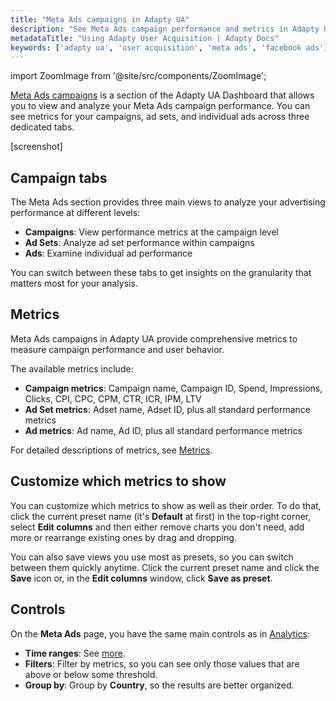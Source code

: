 ```yaml
---
title: "Meta Ads campaigns in Adapty UA"
description: "See Meta Ads campaign performance and metrics in Adapty UA."
metadataTitle: "Using Adapty User Acquisition | Adapty Docs"
keywords: ['adapty ua', 'user acquisition', 'meta ads', 'facebook ads']
---
```

import ZoomImage from '@site/src/components/ZoomImage';

[Meta Ads campaigns](https://app.adapty.io/ua/meta-ads) is a section of the Adapty UA Dashboard that allows you to view and analyze your Meta Ads campaign performance. You can see metrics for your campaigns, ad sets, and individual ads across three dedicated tabs.

[screenshot]

## Campaign tabs

The Meta Ads section provides three main views to analyze your advertising performance at different levels:

- **Campaigns**: View performance metrics at the campaign level
- **Ad Sets**: Analyze ad set performance within campaigns  
- **Ads**: Examine individual ad performance

You can switch between these tabs to get insights on the granularity that matters most for your analysis.

## Metrics

Meta Ads campaigns in Adapty UA provide comprehensive metrics to measure campaign performance and user behavior. 

The available metrics include:
- **Campaign metrics**: Campaign name, Campaign ID, Spend, Impressions, Clicks, CPI, CPC, CPM, CTR, ICR, IPM, LTV
- **Ad Set metrics**: Adset name, Adset ID, plus all standard performance metrics
- **Ad metrics**: Ad name, Ad ID, plus all standard performance metrics

For detailed descriptions of metrics, see [Metrics](ua-metrics.md).

## Customize which metrics to show

You can customize which metrics to show as well as their order. To do that, click the current preset name (it's **Default** at first) in the top-right corner, select **Edit columns** and then either remove charts you don't need, add more or rearrange existing ones by drag and dropping.

<ZoomImage id="ua-meta-columns.webp" width="700px" />

You can also save views you use most as presets, so you can switch between them quickly anytime. Click the current preset name and click the **Save** icon or, in the **Edit columns** window, click **Save as preset**.

<ZoomImage id="ua-meta-preset.webp" width="700px" />

## Controls

On the **Meta Ads** page, you have the same main controls as in [Analytics](ua-analytics.md#controls):
- **Time ranges**: See [more](controls-filters-grouping-compare-proceeds#time-ranges).
- **Filters**: Filter by metrics, so you can see only those values that are above or below some threshold.
- **Group by**: Group by **Country**, so the results are better organized.

<ZoomImage id="ua-meta-controls.webp" width="500px" />
